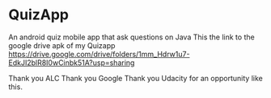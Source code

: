# QuizApp
An android quiz mobile app that ask questions  on Java 
This the link to the google drive apk of my Quizapp https://drive.google.com/drive/folders/1mm_Hdrw1u7-EdkJI2blR8I0wCinbk51A?usp=sharing

Thank you ALC
Thank you Google
Thank you Udacity for an opportunity like this.
